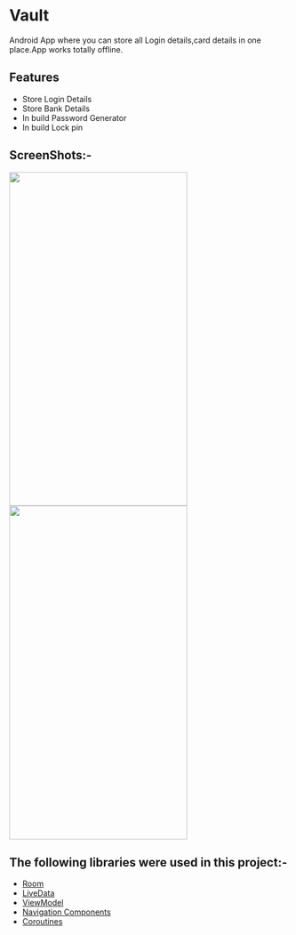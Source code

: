 # Vault
Android App where you can store all Login details,card details in one place.App works totally offline.

 ## Features ##
* Store Login Details
* Store Bank Details
* In build Password Generator
* In build Lock pin

## ScreenShots:- ##
<img src="https://user-images.githubusercontent.com/79453374/157388859-fae16a31-1b2e-40f4-816d-944243275a0d.jpeg" width="320px" height="600px"/>    <img src="https://user-images.githubusercontent.com/79453374/157388527-72ab74e9-42e1-4a27-834a-1532fa5af55c.jpeg" width="320px" height="600px"/> 


## The following libraries were used in this project:- ##
-  [Room](https://developer.android.com/jetpack/androidx/releases/room?gclsrc=ds&gclsrc=ds)
-  [LiveData](https://developer.android.com/topic/libraries/architecture/livedata)
-  [ViewModel](https://developer.android.com/topic/libraries/architecture/viewmodel?gclsrc=ds&gclsrc=ds)
-  [Navigation Components](https://developer.android.com/guide/navigation/navigation-getting-started)
-  [Coroutines](https://developer.android.com/kotlin/coroutines)
